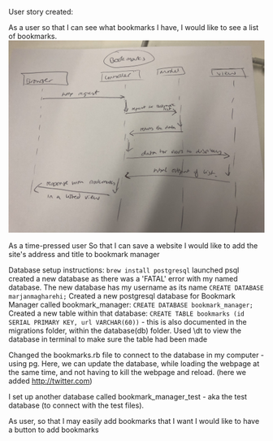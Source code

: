 User story created:

As a user so that I can see what bookmarks I have, I would like to see a list of bookmarks.
<img src = "sequence_diagram.jpg">

As a time-pressed user
So that I can save a website
I would like to add the site's address and title to bookmark manager

Database setup instructions:
`brew install postgresql`
launched psql
created a new database as there was a 'FATAL' error with my named database. The new database has my username as its name
  `CREATE DATABASE marjanmagharehi;`
Created a new postgresql database for Bookmark Manager called bookmark_manager:
  `CREATE DATABASE bookmark_manager;`
Created a new table within that database:
  `CREATE TABLE bookmarks (id SERIAL PRIMARY KEY, url VARCHAR(60))`
    - this is also documented in the migrations folder, within the database(db) folder.
Used \dt to view the database in terminal to make sure the table had been made

Changed the bookmarks.rb file to connect to the database in my computer - using pg. Here,
we can update the database, while loading the webpage at the same time, and not having to kill the webpage and reload. (here we added http://twitter.com)

I set up another database called bookmark_manager_test - aka the test database (to connect with the test files).

As user, so that I may easily add bookmarks that I want
I would like to have a button to add bookmarks 
